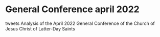 # General Conference april 2022
tweets Analysis of the April 2022 General Conference of the Church of Jesus Christ of Latter-Day Saints
